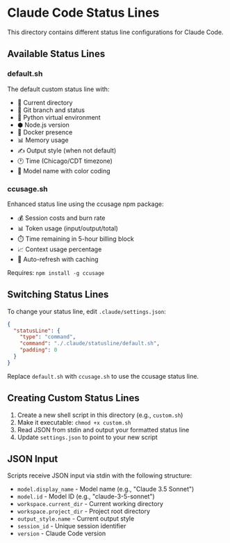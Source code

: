 # Claude Code Status Lines

This directory contains different status line configurations for Claude Code.

## Available Status Lines

### default.sh
The default custom status line with:
- 📁 Current directory
- 🌿 Git branch and status
- 🐍 Python virtual environment
- ⬢ Node.js version
- 🐳 Docker presence
- 📊 Memory usage
- ✍️ Output style (when not default)
- 🕐 Time (Chicago/CDT timezone)
- 🧠 Model name with color coding

### ccusage.sh
Enhanced status line using the ccusage npm package:
- 💰 Session costs and burn rate
- 📊 Token usage (input/output/total)
- ⏱️ Time remaining in 5-hour billing block
- 📈 Context usage percentage
- 🔄 Auto-refresh with caching

Requires: `npm install -g ccusage`

## Switching Status Lines

To change your status line, edit `.claude/settings.json`:

```json
{
  "statusLine": {
    "type": "command",
    "command": "./.claude/statusline/default.sh",
    "padding": 0
  }
}
```

Replace `default.sh` with `ccusage.sh` to use the ccusage status line.

## Creating Custom Status Lines

1. Create a new shell script in this directory (e.g., `custom.sh`)
2. Make it executable: `chmod +x custom.sh`
3. Read JSON from stdin and output your formatted status line
4. Update `settings.json` to point to your new script

## JSON Input

Scripts receive JSON input via stdin with the following structure:
- `model.display_name` - Model name (e.g., "Claude 3.5 Sonnet")
- `model.id` - Model ID (e.g., "claude-3-5-sonnet")
- `workspace.current_dir` - Current working directory
- `workspace.project_dir` - Project root directory
- `output_style.name` - Current output style
- `session_id` - Unique session identifier
- `version` - Claude Code version